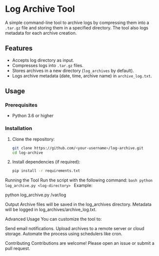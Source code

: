# Log Archive Tool

A simple command-line tool to archive logs by compressing them into a `.tar.gz` file and storing them in a specified directory. The tool also logs metadata for each archive creation.

## Features
- Accepts log directory as input.
- Compresses logs into `.tar.gz` files.
- Stores archives in a new directory (`log_archives` by default).
- Logs archive metadata (date, time, archive name) in `archive_log.txt`.

## Usage

### Prerequisites
- Python 3.6 or higher

### Installation
1. Clone the repository:
   ```bash
   git clone https://github.com/<your-username>/log-archive.git
   cd log-archive
   
2. Install dependencies (if required):
   
    ```bash
    pip install -r requirements.txt

     ```
Running the Tool
Run the script with the following command:
    ```bash
   python log_archive.py <log-directory>
     ```
Example:

python log_archive.py /var/log


Output
Archive files will be saved in the log_archives directory.
Metadata will be logged in log_archives/archive_log.txt.


Advanced Usage
You can customize the tool to:

Send email notifications.
Upload archives to a remote server or cloud storage.
Automate the process using schedulers like cron.


Contributing
Contributions are welcome! Please open an issue or submit a pull request.





